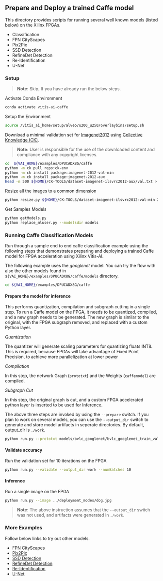 ## Prepare and Deploy a trained Caffe model

This directory provides scripts for running several well known models (listed below) on the Xilinx FPGAs.

- Classification
- FPN CityScapes
- Pix2Pix
- SSD Detection
- RefineDet Detection
- Re-Identification
- U-Net

### Setup

> **Note:** Skip, If you have already run the below steps.

Activate Conda Environment
  ```sh
  conda activate vitis-ai-caffe
  ```

Setup the Environment

  ```sh
  source /vitis_ai_home/setup/alveo/u200_u250/overlaybins/setup.sh
  ```

Download a minimal validation set for [Imagenet2012](http://www.image-net.org/challenges/LSVRC/2012) using [Collective Knowledge (CK)](https://github.com/ctuning).
> **Note:** User is responsible for the use of the downloaded content and compliance with any copyright licenses.

  ```sh
  cd  ${VAI_HOME}/examples/DPUCADX8G/caffe
  python -m ck pull repo:ck-env
  python -m ck install package:imagenet-2012-val-min
  python -m ck install package:imagenet-2012-aux
  head -n 500 ${HOME}/CK-TOOLS/dataset-imagenet-ilsvrc2012-aux/val.txt > ${HOME}/CK-TOOLS/dataset-imagenet-ilsvrc2012-val-min/val_map.txt
  ```

Resize all the images to a common dimension

  ```sh
  python resize.py ${HOME}/CK-TOOLS/dataset-imagenet-ilsvrc2012-val-min 256 256
  ```

  Get Samples Models

  ```sh
  python getModels.py
  python replace_mluser.py --modelsdir models
  ```


### Running Caffe Classification Models

Run through a sample end to end caffe classification example using the following steps that demonstrates preparing and deploying a trained Caffe model for FPGA acceleration using Xilinx Vitis-AI.

The following example uses the *googlenet* model. You can try the flow with also the other models found in `${VAI_HOME}/examples/DPUCADX8G/caffe/models` directory.

  ```sh
  cd ${VAI_HOME}/examples/DPUCADX8G/caffe
  ```

#### Prepare the model for inference

  This performs quantization, compilation and subgraph cutting in a single step. To run a Caffe model on the FPGA, it needs to be quantized, compiled, and a new graph needs to be generated. The new graph is similar to the original, with the FPGA subgraph removed, and replaced with a custom Python layer.

  *Quantization*

  The quantizer will generate scaling parameters for quantizing floats INT8. This is required, because FPGAs will take advantage of Fixed Point Precision, to achieve more parallelization at lower power

  *Compilation*

  In this step, the network Graph (`prototxt`) and the Weights (`caffemodel`) are compiled.

  *Subgraph Cut*

  In this step, the original graph is cut, and a custom FPGA accelerated python layer is inserted to be used for Inference.

  The above three steps are invoked by using the `--prepare` switch. If you plan to work on several models, you can use the `--output_dir` switch to generate and store model artifacts in seperate directories. By default, output_dir is `./work`.

  ```sh
  python run.py --prototxt models/bvlc_googlenet/bvlc_googlenet_train_val.prototxt --caffemodel models/bvlc_googlenet/bvlc_googlenet.caffemodel --prepare --output_dir work
  ```

#### Validate accuracy

Run the validation set for 10 iterations on the FPGA

  ```sh
  python run.py --validate --output_dir work --numBatches 10
  ```

#### Inference

Run a single image on the FPGA

  ```sh
  python run.py --image ../deployment_modes/dog.jpg
  ```
> **Note:** The above instruction assumes that the `--output_dir` switch was not used, and artifacts were generated in `./work`.

### More Examples

Follow below links to try out other models.

- [FPN CityScapes](FPN_CityScapes/README.md)
- [Pix2Pix](pix2pix/README.md)
- [SSD Detection](ssd-detect/README.md)
- [RefineDet Detection](re-id/README.md)
- [Re-Identification](refinedet/README.md)
- [U-Net](U-Net/README.md)
